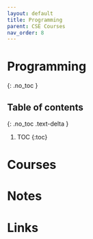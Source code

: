 ```yaml
---
layout: default
title: Programming
parent: CSE Courses
nav_order: 8
---
```


# Programming
{: .no_toc }

## Table of contents
{: .no_toc .text-delta }

1. TOC
{:toc}

# Courses

# Notes

# Links

